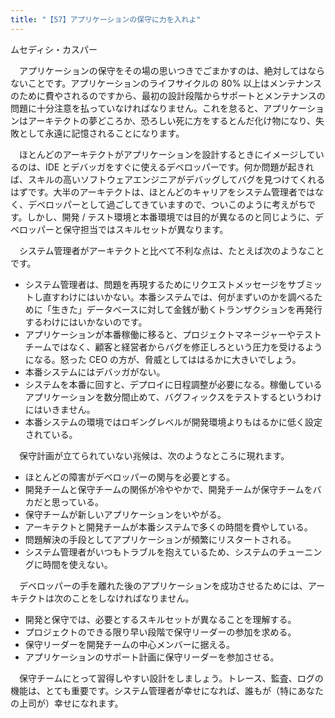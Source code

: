 ```yaml
---
title: "【57】アプリケーションの保守に力を入れよ"
---
```



ムセディシ・カスパー


　アプリケーションの保守をその場の思いつきでごまかすのは、絶対してはならないことです。アプリケーションのライフサイクルの 80% 以上はメンテナンスのために費やされるのですから、最初の設計段階からサポートとメンテナンスの問題に十分注意を払っていなければなりません。これを怠ると、アプリケーションはアーキテクトの夢どころか、恐ろしい死に方をするとんだ化け物になり、失敗として永遠に記憶されることになります。

　ほとんどのアーキテクトがアプリケーションを設計するときにイメージしているのは、IDE とデバッガをすぐに使えるデベロッパーです。何か問題が起きれば、スキルの高いソフトウェアエンジニアがデバッグしてバグを見つけてくれるはずです。大半のアーキテクトは、ほとんどのキャリアをシステム管理者ではなく、デベロッパーとして過ごしてきていますので、ついこのように考えがちです。しかし、開発 / テスト環境と本番環境では目的が異なるのと同じように、デベロッパーと保守担当ではスキルセットが異なります。

　システム管理者がアーキテクトと比べて不利な点は、たとえば次のようなことです。

  - システム管理者は、問題を再現するためにリクエストメッセージをサブミットし直すわけにはいかない。本番システムでは、何がまずいのかを調べるために「生きた」データベースに対して金銭が動くトランザクションを再発行するわけにはいかないのです。
  - アプリケーションが本番稼働に移ると、プロジェクトマネージャーやテストチームではなく、顧客と経営者からバグを修正しろという圧力を受けるようになる。怒った CEO の方が、脅威としてははるかに大きいでしょう。
  - 本番システムにはデバッガがない。
  - システムを本番に回すと、デプロイに日程調整が必要になる。稼働しているアプリケーションを数分間止めて、バグフィックスをテストするというわけにはいきません。
  - 本番システムの環境ではロギングレベルが開発環境よりもはるかに低く設定されている。

　保守計画が立てられていない兆候は、次のようなところに現れます。

  - ほとんどの障害がデベロッパーの関与を必要とする。
  - 開発チームと保守チームの関係が冷ややかで、開発チームが保守チームをバカだと思っている。
  - 保守チームが新しいアプリケーションをいやがる。
  - アーキテクトと開発チームが本番システムで多くの時間を費やしている。
  - 問題解決の手段としてアプリケーションが頻繁にリスタートされる。
  - システム管理者がいつもトラブルを抱えているため、システムのチューニングに時間を使えない。

　デベロッパーの手を離れた後のアプリケーションを成功させるためには、アーキテクトは次のことをしなければなりません。

  - 開発と保守では、必要とするスキルセットが異なることを理解する。
  - プロジェクトのできる限り早い段階で保守リーダーの参加を求める。
  - 保守リーダーを開発チームの中心メンバーに据える。
  - アプリケーションのサポート計画に保守リーダーを参加させる。

　保守チームにとって習得しやすい設計をしましょう。トレース、監査、ログの機能は、とても重要です。システム管理者が幸せになれば、誰もが（特にあなたの上司が）幸せになれます。
